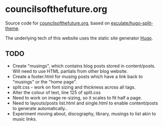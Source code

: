 # councilsofthefuture.org
Source code for [councilsofthefuture.org](https://www.councilsofthefuture.org/), based on [esculate/hugo-split-theme](https://github.com/escalate/hugo-split-theme).

The underlying tech of this website uses the static site generator [Hugo](https://gohugo.io/).

## TODO
- Create "musings", which contains blog posts stored in content/posts. Will need to use HTML partials from other blog website.
- Create a footer.html for musing posts which have a link back to "musings" or the "home page".
- split.css - work on font sizing and thickness across all tags.
- Alter the colour of text, line 125 of split.css
- Need to work on image re-sizing, so it scales to fit half a page.
- Need to layouts/posts list.html and single.html to enable content/posts to generate automatically..
- Experiment moving about, discography, library, musings to list akin to music links.